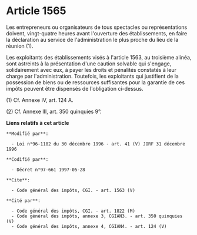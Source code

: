 # Article 1565

Les entrepreneurs ou organisateurs de tous spectacles ou représentations doivent, vingt-quatre heures avant l'ouverture des
établissements, en faire la déclaration au service de l'administration le plus proche du lieu de la réunion (1). 

Les exploitants des établissements visés à l'article 1563, au troisième alinéa, sont astreints à la présentation d'une
caution solvable qui s'engage, solidairement avec eux, à payer les droits et pénalités constatés à leur charge par
l'administration. Toutefois, les exploitants qui justifient de la possession de biens ou de ressources suffisantes pour la
garantie de ces impôts peuvent être dispensés de l'obligation ci-dessus. 

(1) Cf. Annexe IV, art. 124 A. 

(2) Cf. Annexe III, art. 350 quinquies 9°.

**Liens relatifs à cet article**

	**Modifié par**:

	  - Loi n°96-1182 du 30 décembre 1996 - art. 41 (V) JORF 31 décembre 1996

	**Codifié par**:

	  - Décret n°97-661 1997-05-28

	**Cite**:

	  - Code général des impôts, CGI. - art. 1563 (V)

	**Cité par**:

	  - Code général des impôts, CGI. - art. 1822 (M)
	  - Code général des impôts, annexe 3, CGIAN3. - art. 350 quinquies (V)
	  - Code général des impôts, annexe 4, CGIAN4. - art. 124 (V)
